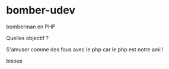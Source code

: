 # bomber-udev
bomberman en PHP

Quelles objectif ?

S'amuser comme des fous avec le php car le php est notre ami !

bisous
